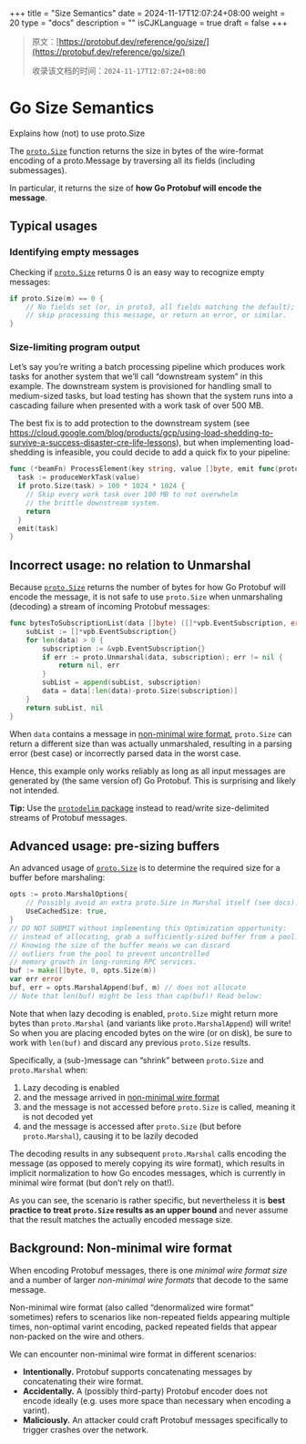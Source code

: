 +++
title = "Size Semantics"
date = 2024-11-17T12:07:24+08:00
weight = 20
type = "docs"
description = ""
isCJKLanguage = true
draft = false
+++

> 原文：[https://protobuf.dev/reference/go/size/](https://protobuf.dev/reference/go/size/)
>
> 收录该文档的时间：`2024-11-17T12:07:24+08:00`

# Go Size Semantics

Explains how (not) to use proto.Size



The [`proto.Size`](https://pkg.go.dev/google.golang.org/protobuf/proto#Size) function returns the size in bytes of the wire-format encoding of a proto.Message by traversing all its fields (including submessages).

In particular, it returns the size of **how Go Protobuf will encode the message**.

## Typical usages

### Identifying empty messages

Checking if [`proto.Size`](https://pkg.go.dev/google.golang.org/protobuf/proto#Size) returns 0 is an easy way to recognize empty messages:

```go
if proto.Size(m) == 0 {
    // No fields set (or, in proto3, all fields matching the default);
    // skip processing this message, or return an error, or similar.
}
```

### Size-limiting program output

Let’s say you’re writing a batch processing pipeline which produces work tasks for another system that we’ll call “downstream system” in this example. The downstream system is provisioned for handling small to medium-sized tasks, but load testing has shown that the system runs into a cascading failure when presented with a work task of over 500 MB.

The best fix is to add protection to the downstream system (see https://cloud.google.com/blog/products/gcp/using-load-shedding-to-survive-a-success-disaster-cre-life-lessons), but when implementing load-shedding is infeasible, you could decide to add a quick fix to your pipeline:

```go
func (*beamFn) ProcessElement(key string, value []byte, emit func(proto.Message)) {
  task := produceWorkTask(value)
  if proto.Size(task) > 100 * 1024 * 1024 {
    // Skip every work task over 100 MB to not overwhelm
    // the brittle downstream system.
    return
  }
  emit(task)
}
```

## Incorrect usage: no relation to Unmarshal

Because [`proto.Size`](https://pkg.go.dev/google.golang.org/protobuf/proto#Size) returns the number of bytes for how Go Protobuf will encode the message, it is not safe to use `proto.Size` when unmarshaling (decoding) a stream of incoming Protobuf messages:

```go
func bytesToSubscriptionList(data []byte) ([]*vpb.EventSubscription, error) {
    subList := []*vpb.EventSubscription{}
    for len(data) > 0 {
        subscription := &vpb.EventSubscription{}
        if err := proto.Unmarshal(data, subscription); err != nil {
            return nil, err
        }
        subList = append(subList, subscription)
        data = data[:len(data)-proto.Size(subscription)]
    }
    return subList, nil
}
```

When `data` contains a message in [non-minimal wire format](https://protobuf.dev/reference/go/size/#non-minimal), `proto.Size` can return a different size than was actually unmarshaled, resulting in a parsing error (best case) or incorrectly parsed data in the worst case.

Hence, this example only works reliably as long as all input messages are generated by (the same version of) Go Protobuf. This is surprising and likely not intended.

**Tip:** Use the [`protodelim` package](https://pkg.go.dev/google.golang.org/protobuf/encoding/protodelim) instead to read/write size-delimited streams of Protobuf messages.

## Advanced usage: pre-sizing buffers

An advanced usage of [`proto.Size`](https://pkg.go.dev/google.golang.org/protobuf/proto#Size) is to determine the required size for a buffer before marshaling:

```go
opts := proto.MarshalOptions{
    // Possibly avoid an extra proto.Size in Marshal itself (see docs):
    UseCachedSize: true,
}
// DO NOT SUBMIT without implementing this Optimization opportunity:
// instead of allocating, grab a sufficiently-sized buffer from a pool.
// Knowing the size of the buffer means we can discard
// outliers from the pool to prevent uncontrolled
// memory growth in long-running RPC services.
buf := make([]byte, 0, opts.Size(m))
var err error
buf, err = opts.MarshalAppend(buf, m) // does not allocate
// Note that len(buf) might be less than cap(buf)! Read below:
```

Note that when lazy decoding is enabled, `proto.Size` might return more bytes than `proto.Marshal` (and variants like `proto.MarshalAppend`) will write! So when you are placing encoded bytes on the wire (or on disk), be sure to work with `len(buf)` and discard any previous `proto.Size` results.

Specifically, a (sub-)message can “shrink” between `proto.Size` and `proto.Marshal` when:

1. Lazy decoding is enabled
2. and the message arrived in [non-minimal wire format](https://protobuf.dev/reference/go/size/#non-minimal)
3. and the message is not accessed before `proto.Size` is called, meaning it is not decoded yet
4. and the message is accessed after `proto.Size` (but before `proto.Marshal`), causing it to be lazily decoded

The decoding results in any subsequent `proto.Marshal` calls encoding the message (as opposed to merely copying its wire format), which results in implicit normalization to how Go encodes messages, which is currently in minimal wire format (but don’t rely on that!).

As you can see, the scenario is rather specific, but nevertheless it is **best practice to treat `proto.Size` results as an upper bound** and never assume that the result matches the actually encoded message size.

## Background: Non-minimal wire format

When encoding Protobuf messages, there is one *minimal wire format size* and a number of larger *non-minimal wire formats* that decode to the same message.

Non-minimal wire format (also called “denormalized wire format” sometimes) refers to scenarios like non-repeated fields appearing multiple times, non-optimal varint encoding, packed repeated fields that appear non-packed on the wire and others.

We can encounter non-minimal wire format in different scenarios:

- **Intentionally.** Protobuf supports concatenating messages by concatenating their wire format.
- **Accidentally.** A (possibly third-party) Protobuf encoder does not encode ideally (e.g. uses more space than necessary when encoding a varint).
- **Maliciously.** An attacker could craft Protobuf messages specifically to trigger crashes over the network.
